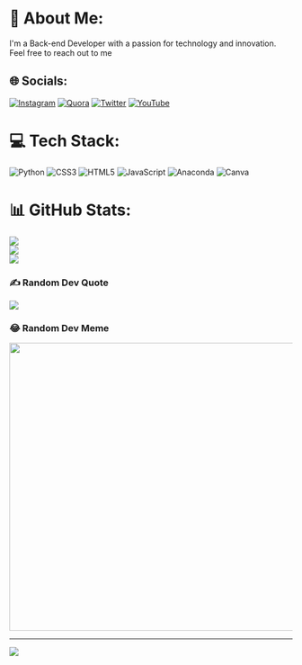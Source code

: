 # 💫 About Me:
I'm a Back-end Developer with a passion for technology and innovation.<br>Feel free to reach out to me


## 🌐 Socials:
[![Instagram](https://img.shields.io/badge/Instagram-%23E4405F.svg?logo=Instagram&logoColor=white)](https://instagram.com/https://www.instagram.com/_jekunz_/) [![Quora](https://img.shields.io/badge/Quora-%23B92B27.svg?logo=Quora&logoColor=white)](https://quora.com/profile/https://www.quora.com/profile/Adeola-Ojekunle) [![Twitter](https://img.shields.io/badge/Twitter-%231DA1F2.svg?logo=Twitter&logoColor=white)](https://twitter.com/https://twitter.com/jekunz_) [![YouTube](https://img.shields.io/badge/YouTube-%23FF0000.svg?logo=YouTube&logoColor=white)](https://youtube.com/@https://www.youtube.com/@thetechpath) 

# 💻 Tech Stack:
![Python](https://img.shields.io/badge/python-3670A0?style=for-the-badge&logo=python&logoColor=ffdd54) ![CSS3](https://img.shields.io/badge/css3-%231572B6.svg?style=for-the-badge&logo=css3&logoColor=white) ![HTML5](https://img.shields.io/badge/html5-%23E34F26.svg?style=for-the-badge&logo=html5&logoColor=white) ![JavaScript](https://img.shields.io/badge/javascript-%23323330.svg?style=for-the-badge&logo=javascript&logoColor=%23F7DF1E) ![Anaconda](https://img.shields.io/badge/Anaconda-%2344A833.svg?style=for-the-badge&logo=anaconda&logoColor=white) ![Canva](https://img.shields.io/badge/Canva-%2300C4CC.svg?style=for-the-badge&logo=Canva&logoColor=white)
# 📊 GitHub Stats:
![](https://github-readme-stats.vercel.app/api?username=Adeola-code&theme=dark&hide_border=false&include_all_commits=false&count_private=false)<br/>
![](https://github-readme-streak-stats.herokuapp.com/?user=Adeola-code&theme=dark&hide_border=false)<br/>
![](https://github-readme-stats.vercel.app/api/top-langs/?username=Adeola-code&theme=dark&hide_border=false&include_all_commits=false&count_private=false&layout=compact)


### ✍️ Random Dev Quote
![](https://quotes-github-readme.vercel.app/api?type=horizontal&theme=radical)

### 😂 Random Dev Meme
<img src="https://rm.up.railway.app/" width="512px"/>

---
[![](https://visitcount.itsvg.in/api?id=Adeola-code&icon=0&color=0)](https://visitcount.itsvg.in)

<!-- Proudly created with GPRM ( https://gprm.itsvg.in ) -->
